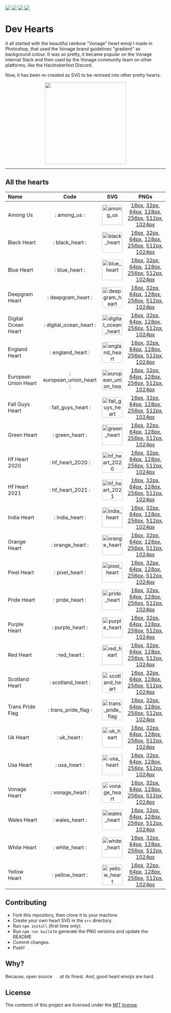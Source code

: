 ![](https://img.shields.io/badge/main-not%20master-green)
![](https://img.shields.io/badge/made%20with-%E2%9D%A4-d687b6)
![](https://img.shields.io/github/contributors/lukeocodes/vonage-heart)
![](https://img.shields.io/github/issues/lukeocodes/vonage-heart)

# Dev Hearts

It all started with the beautiful rainbow "Vonage" heart emoji I made in Photoshop, that used the Vonage brand guidelines "gradient" as background colour. It was so pretty, it became popular on the Vonage internal Slack and then used by the Vonage community team on other platforms, like the Hacktoberfest Discord.

Now, it has been re-created as SVG to be remixed into other pretty hearts.

<p align="center">
<img src="src/vonage_heart.svg" height="256">
</p>

<hr/>

## All the hearts

<!-- START TABLE -->
| Name                 |           Code           |                                        SVG                                         |                                                                                                                                                                   PNGs                                                                                                                                                                    |
| :------------------- | :----------------------: | :--------------------------------------------------------------------------------: | :---------------------------------------------------------------------------------------------------------------------------------------------------------------------------------------------------------------------------------------------------------------------------------------------------------------------------------------: |
| Among Us             |       : among_us :       |             <img src="./src/among_us.svg" alt="among_us" width="64" />             |                                           [16px](./build/among_us@0.0625x.png), [32px](./build/among_us@0.125x.png), [64px](./build/among_us@0.25x.png), [128px](./build/among_us@0.5x.png), [256px](./build/among_us.png), [512px](./build/among_us@2x.png), [1024px](./build/among_us@4x.png)                                           |
| Black Heart          |     : black_heart :      |          <img src="./src/black_heart.svg" alt="black_heart" width="64" />          |                                [16px](./build/black_heart@0.0625x.png), [32px](./build/black_heart@0.125x.png), [64px](./build/black_heart@0.25x.png), [128px](./build/black_heart@0.5x.png), [256px](./build/black_heart.png), [512px](./build/black_heart@2x.png), [1024px](./build/black_heart@4x.png)                                 |
| Blue Heart           |      : blue_heart :      |           <img src="./src/blue_heart.svg" alt="blue_heart" width="64" />           |                                    [16px](./build/blue_heart@0.0625x.png), [32px](./build/blue_heart@0.125x.png), [64px](./build/blue_heart@0.25x.png), [128px](./build/blue_heart@0.5x.png), [256px](./build/blue_heart.png), [512px](./build/blue_heart@2x.png), [1024px](./build/blue_heart@4x.png)                                    |
| Deepgram Heart       |    : deepgram_heart :    |       <img src="./src/deepgram_heart.svg" alt="deepgram_heart" width="64" />       |                      [16px](./build/deepgram_heart@0.0625x.png), [32px](./build/deepgram_heart@0.125x.png), [64px](./build/deepgram_heart@0.25x.png), [128px](./build/deepgram_heart@0.5x.png), [256px](./build/deepgram_heart.png), [512px](./build/deepgram_heart@2x.png), [1024px](./build/deepgram_heart@4x.png)                      |
| Digital Ocean Heart  | : digital_ocean_heart :  |  <img src="./src/digital_ocean_heart.svg" alt="digital_ocean_heart" width="64" />  |    [16px](./build/digital_ocean_heart@0.0625x.png), [32px](./build/digital_ocean_heart@0.125x.png), [64px](./build/digital_ocean_heart@0.25x.png), [128px](./build/digital_ocean_heart@0.5x.png), [256px](./build/digital_ocean_heart.png), [512px](./build/digital_ocean_heart@2x.png), [1024px](./build/digital_ocean_heart@4x.png)     |
| England Heart        |    : england_heart :     |        <img src="./src/england_heart.svg" alt="england_heart" width="64" />        |                         [16px](./build/england_heart@0.0625x.png), [32px](./build/england_heart@0.125x.png), [64px](./build/england_heart@0.25x.png), [128px](./build/england_heart@0.5x.png), [256px](./build/england_heart.png), [512px](./build/england_heart@2x.png), [1024px](./build/england_heart@4x.png)                          |
| European Union Heart | : european_union_heart : | <img src="./src/european_union_heart.svg" alt="european_union_heart" width="64" /> | [16px](./build/european_union_heart@0.0625x.png), [32px](./build/european_union_heart@0.125x.png), [64px](./build/european_union_heart@0.25x.png), [128px](./build/european_union_heart@0.5x.png), [256px](./build/european_union_heart.png), [512px](./build/european_union_heart@2x.png), [1024px](./build/european_union_heart@4x.png) |
| Fall Guys Heart      |   : fall_guys_heart :    |      <img src="./src/fall_guys_heart.svg" alt="fall_guys_heart" width="64" />      |                  [16px](./build/fall_guys_heart@0.0625x.png), [32px](./build/fall_guys_heart@0.125x.png), [64px](./build/fall_guys_heart@0.25x.png), [128px](./build/fall_guys_heart@0.5x.png), [256px](./build/fall_guys_heart.png), [512px](./build/fall_guys_heart@2x.png), [1024px](./build/fall_guys_heart@4x.png)                   |
| Green Heart          |     : green_heart :      |          <img src="./src/green_heart.svg" alt="green_heart" width="64" />          |                                [16px](./build/green_heart@0.0625x.png), [32px](./build/green_heart@0.125x.png), [64px](./build/green_heart@0.25x.png), [128px](./build/green_heart@0.5x.png), [256px](./build/green_heart.png), [512px](./build/green_heart@2x.png), [1024px](./build/green_heart@4x.png)                                 |
| Hf Heart 2020        |    : hf_heart_2020 :     |        <img src="./src/hf_heart_2020.svg" alt="hf_heart_2020" width="64" />        |                         [16px](./build/hf_heart_2020@0.0625x.png), [32px](./build/hf_heart_2020@0.125x.png), [64px](./build/hf_heart_2020@0.25x.png), [128px](./build/hf_heart_2020@0.5x.png), [256px](./build/hf_heart_2020.png), [512px](./build/hf_heart_2020@2x.png), [1024px](./build/hf_heart_2020@4x.png)                          |
| Hf Heart 2021        |    : hf_heart_2021 :     |        <img src="./src/hf_heart_2021.svg" alt="hf_heart_2021" width="64" />        |                         [16px](./build/hf_heart_2021@0.0625x.png), [32px](./build/hf_heart_2021@0.125x.png), [64px](./build/hf_heart_2021@0.25x.png), [128px](./build/hf_heart_2021@0.5x.png), [256px](./build/hf_heart_2021.png), [512px](./build/hf_heart_2021@2x.png), [1024px](./build/hf_heart_2021@4x.png)                          |
| India Heart          |     : india_heart :      |          <img src="./src/india_heart.svg" alt="india_heart" width="64" />          |                                [16px](./build/india_heart@0.0625x.png), [32px](./build/india_heart@0.125x.png), [64px](./build/india_heart@0.25x.png), [128px](./build/india_heart@0.5x.png), [256px](./build/india_heart.png), [512px](./build/india_heart@2x.png), [1024px](./build/india_heart@4x.png)                                 |
| Orange Heart         |     : orange_heart :     |         <img src="./src/orange_heart.svg" alt="orange_heart" width="64" />         |                             [16px](./build/orange_heart@0.0625x.png), [32px](./build/orange_heart@0.125x.png), [64px](./build/orange_heart@0.25x.png), [128px](./build/orange_heart@0.5x.png), [256px](./build/orange_heart.png), [512px](./build/orange_heart@2x.png), [1024px](./build/orange_heart@4x.png)                             |
| Pixel Heart          |     : pixel_heart :      |          <img src="./src/pixel_heart.svg" alt="pixel_heart" width="64" />          |                                [16px](./build/pixel_heart@0.0625x.png), [32px](./build/pixel_heart@0.125x.png), [64px](./build/pixel_heart@0.25x.png), [128px](./build/pixel_heart@0.5x.png), [256px](./build/pixel_heart.png), [512px](./build/pixel_heart@2x.png), [1024px](./build/pixel_heart@4x.png)                                 |
| Pride Heart          |     : pride_heart :      |          <img src="./src/pride_heart.svg" alt="pride_heart" width="64" />          |                                [16px](./build/pride_heart@0.0625x.png), [32px](./build/pride_heart@0.125x.png), [64px](./build/pride_heart@0.25x.png), [128px](./build/pride_heart@0.5x.png), [256px](./build/pride_heart.png), [512px](./build/pride_heart@2x.png), [1024px](./build/pride_heart@4x.png)                                 |
| Purple Heart         |     : purple_heart :     |         <img src="./src/purple_heart.svg" alt="purple_heart" width="64" />         |                             [16px](./build/purple_heart@0.0625x.png), [32px](./build/purple_heart@0.125x.png), [64px](./build/purple_heart@0.25x.png), [128px](./build/purple_heart@0.5x.png), [256px](./build/purple_heart.png), [512px](./build/purple_heart@2x.png), [1024px](./build/purple_heart@4x.png)                             |
| Red Heart            |      : red_heart :       |            <img src="./src/red_heart.svg" alt="red_heart" width="64" />            |                                       [16px](./build/red_heart@0.0625x.png), [32px](./build/red_heart@0.125x.png), [64px](./build/red_heart@0.25x.png), [128px](./build/red_heart@0.5x.png), [256px](./build/red_heart.png), [512px](./build/red_heart@2x.png), [1024px](./build/red_heart@4x.png)                                        |
| Scotland Heart       |    : scotland_heart :    |       <img src="./src/scotland_heart.svg" alt="scotland_heart" width="64" />       |                      [16px](./build/scotland_heart@0.0625x.png), [32px](./build/scotland_heart@0.125x.png), [64px](./build/scotland_heart@0.25x.png), [128px](./build/scotland_heart@0.5x.png), [256px](./build/scotland_heart.png), [512px](./build/scotland_heart@2x.png), [1024px](./build/scotland_heart@4x.png)                      |
| Trans Pride Flag     |   : trans_pride_flag :   |     <img src="./src/trans_pride_flag.svg" alt="trans_pride_flag" width="64" />     |               [16px](./build/trans_pride_flag@0.0625x.png), [32px](./build/trans_pride_flag@0.125x.png), [64px](./build/trans_pride_flag@0.25x.png), [128px](./build/trans_pride_flag@0.5x.png), [256px](./build/trans_pride_flag.png), [512px](./build/trans_pride_flag@2x.png), [1024px](./build/trans_pride_flag@4x.png)               |
| Uk Heart             |       : uk_heart :       |             <img src="./src/uk_heart.svg" alt="uk_heart" width="64" />             |                                           [16px](./build/uk_heart@0.0625x.png), [32px](./build/uk_heart@0.125x.png), [64px](./build/uk_heart@0.25x.png), [128px](./build/uk_heart@0.5x.png), [256px](./build/uk_heart.png), [512px](./build/uk_heart@2x.png), [1024px](./build/uk_heart@4x.png)                                           |
| Usa Heart            |      : usa_heart :       |            <img src="./src/usa_heart.svg" alt="usa_heart" width="64" />            |                                       [16px](./build/usa_heart@0.0625x.png), [32px](./build/usa_heart@0.125x.png), [64px](./build/usa_heart@0.25x.png), [128px](./build/usa_heart@0.5x.png), [256px](./build/usa_heart.png), [512px](./build/usa_heart@2x.png), [1024px](./build/usa_heart@4x.png)                                        |
| Vonage Heart         |     : vonage_heart :     |         <img src="./src/vonage_heart.svg" alt="vonage_heart" width="64" />         |                             [16px](./build/vonage_heart@0.0625x.png), [32px](./build/vonage_heart@0.125x.png), [64px](./build/vonage_heart@0.25x.png), [128px](./build/vonage_heart@0.5x.png), [256px](./build/vonage_heart.png), [512px](./build/vonage_heart@2x.png), [1024px](./build/vonage_heart@4x.png)                             |
| Wales Heart          |     : wales_heart :      |          <img src="./src/wales_heart.svg" alt="wales_heart" width="64" />          |                                [16px](./build/wales_heart@0.0625x.png), [32px](./build/wales_heart@0.125x.png), [64px](./build/wales_heart@0.25x.png), [128px](./build/wales_heart@0.5x.png), [256px](./build/wales_heart.png), [512px](./build/wales_heart@2x.png), [1024px](./build/wales_heart@4x.png)                                 |
| White Heart          |     : white_heart :      |          <img src="./src/white_heart.svg" alt="white_heart" width="64" />          |                                [16px](./build/white_heart@0.0625x.png), [32px](./build/white_heart@0.125x.png), [64px](./build/white_heart@0.25x.png), [128px](./build/white_heart@0.5x.png), [256px](./build/white_heart.png), [512px](./build/white_heart@2x.png), [1024px](./build/white_heart@4x.png)                                 |
| Yellow Heart         |     : yellow_heart :     |         <img src="./src/yellow_heart.svg" alt="yellow_heart" width="64" />         |                             [16px](./build/yellow_heart@0.0625x.png), [32px](./build/yellow_heart@0.125x.png), [64px](./build/yellow_heart@0.25x.png), [128px](./build/yellow_heart@0.5x.png), [256px](./build/yellow_heart.png), [512px](./build/yellow_heart@2x.png), [1024px](./build/yellow_heart@4x.png)                             |

<!-- END TABLE -->

## Contributing

- Fork this repository, then clone it to your machine.
- Create your own heart SVG in the `src` directory. 
- Run `npm install` (first time only).
- Run `npm run build` to generate the PNG versions and update the README
- Commit changes.
- Push!

## Why?

Because, open source <img src="src/vonage_heart.svg" height="16"> at its finest. And, good heart emojis are hard.

## License

The contents of this project are licensed under the [MIT license](LICENSE).
